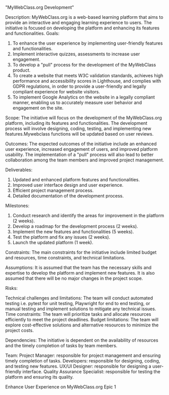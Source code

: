 "MyWebClass.org Development" 

Description: MyWebClass.org is a web-based learning platform that aims to provide an interactive and engaging learning experience to users. The initiative is focused on developing the platform and enhancing its features and functionalities.
Goals:
1. To enhance the user experience by implementing user-friendly features and functionalities.
2. Implement interactive quizzes, assessments to increase user engagement.
3. To develop a "pull" process for the development of the MyWebClass product. 
4. To create a website that meets W3C validation standards, achieves high performance and accessibility scores in Lighthouse, and complies with GDPR regulations, in order to provide a user-friendly and legally compliant experience for website visitors.
5. To implement Google Analytics on the website in a legally compliant manner, enabling us to accurately measure user behavior and engagement on the site.

Scope: The initiative will focus on the development of the MyWebClass.org platform, including its features and functionalities. The development process will involve designing, coding, testing, and implementing new features.Mywebclass functions will be updated based on user reviews.


Outcomes: The expected outcomes of the initiative include an enhanced user experience, increased engagement of users, and improved platform usability. The implementation of a "pull" process will also lead to better collaboration among the team members and improved project management.


Deliverables: 
1. Updated and enhanced platform features and functionalities.
2. Improved user interface design and user experience.
3. Efficient project management process.
4. Detailed documentation of the development process.

Milestones: 
1. Conduct research and identify the areas for improvement in the platform (2 weeks).
2. Develop a roadmap for the development process (2 weeks).
3. Implement the new features and functionalities (5 weeks).
4. Test the platform and fix any issues (2 weeks).
5. Launch the updated platform (1 week).


Constraints: The main constraints for the initiative include limited budget and resources, time constraints, and technical limitations.


Assumptions: It is assumed that the team has the necessary skills and expertise to develop the platform and implement new features. It is also assumed that there will be no major changes in the project scope.


Risks: 

Technical challenges and limitations: The team will conduct automated testing i.e. pytest for unit testing, Playwright for end to end testing, or manual  testing and implement solutions to mitigate any technical issues.
Time constraints: The team will prioritize tasks and allocate resources efficiently to meet the project deadlines.
Budget limitations: The team will explore cost-effective solutions and alternative resources to minimize the project costs.


Dependencies: The initiative is dependent on the availability of resources and the timely completion of tasks by team members.

Team: 
Project Manager: responsible for project management and ensuring timely completion of tasks.
Developers: responsible for designing, coding, and testing new features.
UX/UI Designer: responsible for designing a user-friendly interface.
Quality Assurance Specialist: responsible for testing the platform and ensuring its quality.


Enhance User Experience on MyWebClass.org
Epic 1